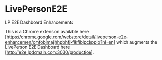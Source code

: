 # LivePersonE2E
LP E2E Dashboard Enhancements

This is a Chrome extension available here [https://chrome.google.com/webstore/detail/liveperson-e2e-enhancemen/omfobimajjhhpbhfjkflkfiblpcbpplo?hl=en] which augments the LivePerson E2E Dashboard here [http://e2e.lpdomain.com:3030/production].
